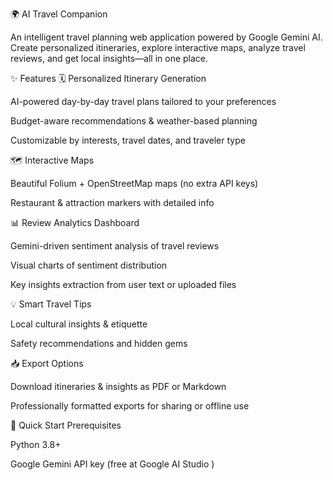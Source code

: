 🌍 AI Travel Companion

An intelligent travel planning web application powered by Google Gemini AI.
Create personalized itineraries, explore interactive maps, analyze travel reviews, and get local insights—all in one place.

✨ Features
🗓️ Personalized Itinerary Generation

AI-powered day-by-day travel plans tailored to your preferences

Budget-aware recommendations & weather-based planning

Customizable by interests, travel dates, and traveler type

🗺️ Interactive Maps

Beautiful Folium + OpenStreetMap maps (no extra API keys)

Restaurant & attraction markers with detailed info

📊 Review Analytics Dashboard

Gemini-driven sentiment analysis of travel reviews

Visual charts of sentiment distribution

Key insights extraction from user text or uploaded files

💡 Smart Travel Tips

Local cultural insights & etiquette

Safety recommendations and hidden gems

📥 Export Options

Download itineraries & insights as PDF or Markdown

Professionally formatted exports for sharing or offline use

🚀 Quick Start
Prerequisites

Python 3.8+

Google Gemini API key (free at Google AI Studio
)
